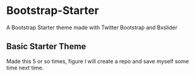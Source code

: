 Bootstrap-Starter
=================

A Bootstrap Starter theme made with Twitter Bootstrap and Bxslider

## Basic Starter Theme 

Made this 5 or so times, figure I will create a repo and save myself some time next time.

